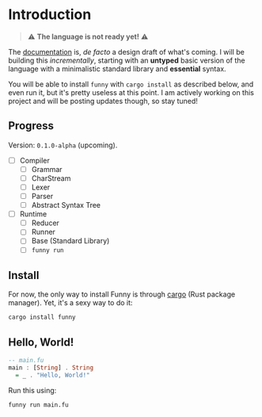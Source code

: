 # Introduction

> ⚠️
> **The language is not ready yet!**
> ⚠️

The [documentation](doc) is, _de facto_ a design draft of what's coming. I will
be building this _incrementally_, starting with an **untyped** basic version of
the language with a minimalistic standard library and **essential** syntax.

You will be able to install `funny` with `cargo install` as described below,
and even run it, but it's pretty useless at this point. I am actively working
on this project and will be posting updates though, so stay tuned!

## Progress

Version: `0.1.0-alpha` (upcoming).

- [ ] Compiler
    - [ ] Grammar
    - [ ] CharStream
    - [ ] Lexer
    - [ ] Parser
    - [ ] Abstract Syntax Tree
- [ ] Runtime
    - [ ] Reducer
    - [ ] Runner
    - [ ] Base (Standard Library)
    - [ ] `funny run`

## Install

For now, the only way to install Funny is through [cargo][1] (Rust package
manager). Yet, it's a sexy way to do it:

```bash
cargo install funny
```

[1]: https://doc.rust-lang.org/cargo/getting-started/installation.html

## Hello, World!

```hs
-- main.fu
main : [String] . String
  = _ . "Hello, World!"
```

Run this using:

```bash
funny run main.fu
```
